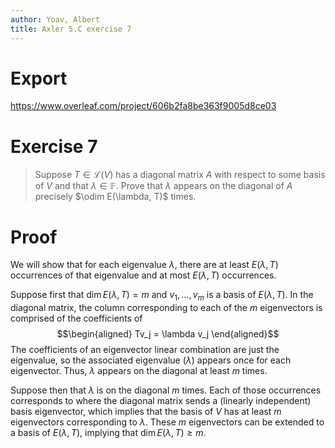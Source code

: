 ```yaml
---
author: Yoav, Albert
title: Axler 5.C exercise 7
---
```


# Export

<https://www.overleaf.com/project/606b2fa8be363f9005d8ce03>

# Exercise 7

> Suppose $T \in  \mathcal{L} (V)$ has a diagonal matrix $A$ with
> respect to some basis of $V$ and that $\lambda \in \mathbb{F}$. Prove
> that $\lambda$ appears on the diagonal of $A$ precisely
> $\odim E(\lambda, T)$ times.

# Proof

We will show that for each eigenvalue $\lambda$, there are at least
$E(\lambda, T)$ occurrences of that eigenvalue and at most
$E(\lambda, T)$ occurrences.

Suppose first that $\dim E(\lambda , T) = m$ and $v_1, \ldots, v_m$ is a
basis of $E(\lambda , T)$. In the diagonal matrix, the column
corresponding to each of the $m$ eigenvectors is comprised of the
coefficients of $$\begin{aligned}
  Tv_j = \lambda v_j
  \end{aligned}$$ The coefficients of an eigenvector linear combination
are just the eigenvalue, so the associated eigenvalue ($\lambda$)
appears once for each eigenvector. Thus, $\lambda$ appears on the
diagonal at least $m$ times.

Suppose then that $\lambda$ is on the diagonal $m$ times. Each of those
occurrences corresponds to where the diagonal matrix sends a (linearly
independent) basis eigenvector, which implies that the basis of $V$ has
at least $m$ eigenvectors corresponding to $\lambda$. These $m$
eigenvectors can be extended to a basis of $E(\lambda, T)$, implying
that $\dim E(\lambda, T) \geq m$.
